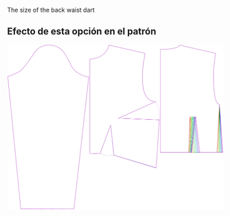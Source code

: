 The size of the back waist dart


## Efecto de esta opción en el patrón
![This image shows the effect of this option by superimposing several variants that have a different value for this option](breanna_waistdartsize_sample.svg "Effect of this option on the pattern")
